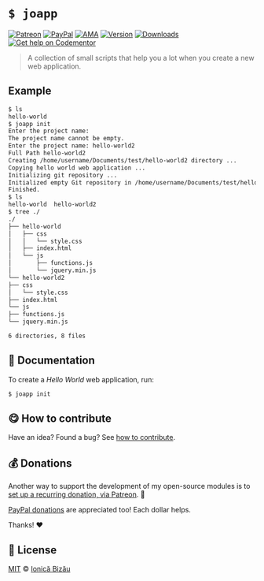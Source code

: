 
# `$ joapp`

 [![Patreon](https://img.shields.io/badge/Support%20me%20on-Patreon-%23e6461a.svg)][paypal-donations] [![PayPal](https://img.shields.io/badge/%24-paypal-f39c12.svg)][paypal-donations] [![AMA](https://img.shields.io/badge/ask%20me-anything-1abc9c.svg)](https://github.com/IonicaBizau/ama) [![Version](https://img.shields.io/npm/v/joapp.svg)](https://www.npmjs.com/package/joapp) [![Downloads](https://img.shields.io/npm/dt/joapp.svg)](https://www.npmjs.com/package/joapp) [![Get help on Codementor](https://cdn.codementor.io/badges/get_help_github.svg)](https://www.codementor.io/johnnyb?utm_source=github&utm_medium=button&utm_term=johnnyb&utm_campaign=github)

> A collection of small scripts that help you a lot when you create a new web application.

## Example
```sh
$ ls
hello-world
$ joapp init
Enter the project name:
The project name cannot be empty.
Enter the project name: hello-world2
Full Path hello-world2
Creating /home/username/Documents/test/hello-world2 directory ...
Copying hello world web application ...
Initializing git repository ...
Initialized empty Git repository in /home/username/Documents/test/hello-world2/.git/
Finished.
$ ls
hello-world  hello-world2
$ tree ./
./
├── hello-world
│   ├── css
│   │   └── style.css
│   ├── index.html
│   └── js
│       ├── functions.js
│       └── jquery.min.js
└── hello-world2
├── css
│   └── style.css
├── index.html
└── js
├── functions.js
└── jquery.min.js

6 directories, 8 files
```

## :memo: Documentation


To create a *Hello World* web application, run:

```sh
$ joapp init
```

## :yum: How to contribute
Have an idea? Found a bug? See [how to contribute][contributing].

## :moneybag: Donations

Another way to support the development of my open-source modules is
to [set up a recurring donation, via Patreon][patreon]. :rocket:

[PayPal donations][paypal-donations] are appreciated too! Each dollar helps.

Thanks! :heart:


## :scroll: License

[MIT][license] © [Ionică Bizău][website]

[patreon]: https://www.patreon.com/ionicabizau
[paypal-donations]: https://www.paypal.com/cgi-bin/webscr?cmd=_s-xclick&hosted_button_id=RVXDDLKKLQRJW
[donate-now]: http://i.imgur.com/6cMbHOC.png

[license]: http://showalicense.com/?fullname=Ionic%C4%83%20Biz%C4%83u%20%3Cbizauionica%40gmail.com%3E%20(http%3A%2F%2Fionicabizau.net)&year=2014#license-mit
[website]: http://ionicabizau.net
[contributing]: /CONTRIBUTING.md
[docs]: /DOCUMENTATION.md
